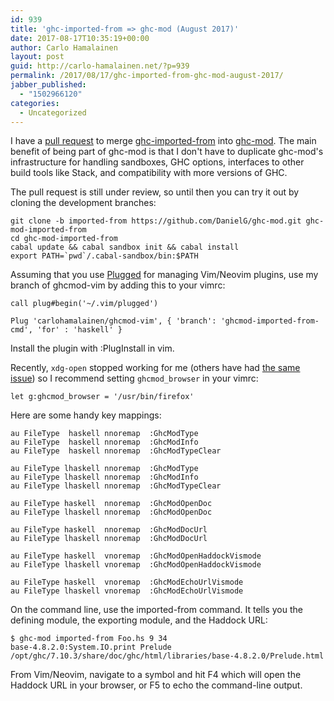 ```yaml
---
id: 939
title: 'ghc-imported-from => ghc-mod (August 2017)'
date: 2017-08-17T10:35:19+00:00
author: Carlo Hamalainen
layout: post
guid: http://carlo-hamalainen.net/?p=939
permalink: /2017/08/17/ghc-imported-from-ghc-mod-august-2017/
jabber_published:
  - "1502966120"
categories:
  - Uncategorized
---
```

I have a [pull request](https://github.com/DanielG/ghc-mod/pull/823) to merge [ghc-imported-from](https://hackage.haskell.org/package/ghc-imported-from) into [ghc-mod](https://github.com/DanielG/ghc-mod). The main benefit of being part of ghc-mod is that I don't have to duplicate ghc-mod's infrastructure for handling sandboxes, GHC options, interfaces to other build tools like Stack, and compatibility with more versions of GHC.

The pull request is still under review, so until then you can try it out by cloning the development branches: 

```
git clone -b imported-from https://github.com/DanielG/ghc-mod.git ghc-mod-imported-from
cd ghc-mod-imported-from
cabal update && cabal sandbox init && cabal install
export PATH=`pwd`/.cabal-sandbox/bin:$PATH
```

Assuming that you use [Plugged](https://github.com/junegunn/vim-plug) for managing Vim/Neovim plugins, use my branch of ghcmod-vim by adding this to your vimrc: 
```
call plug#begin('~/.vim/plugged')

Plug 'carlohamalainen/ghcmod-vim', { 'branch': 'ghcmod-imported-from-cmd', 'for' : 'haskell' }
```

Install the plugin with :PlugInstall in vim. 

Recently, `xdg-open` stopped working for me (others have had [the same issue](https://unix.stackexchange.com/questions/237250/how-can-i-open-all-urls-in-my-browser-with-xdg-open)) so I recommend setting `ghcmod_browser` in your vimrc: 

```
let g:ghcmod_browser = '/usr/bin/firefox'
```

Here are some handy key mappings: 

```
au FileType  haskell nnoremap  :GhcModType
au FileType  haskell nnoremap  :GhcModInfo
au FileType  haskell nnoremap  :GhcModTypeClear

au FileType lhaskell nnoremap  :GhcModType
au FileType lhaskell nnoremap  :GhcModInfo
au FileType lhaskell nnoremap  :GhcModTypeClear

au FileType haskell  nnoremap  :GhcModOpenDoc
au FileType lhaskell nnoremap  :GhcModOpenDoc

au FileType haskell  nnoremap  :GhcModDocUrl
au FileType lhaskell nnoremap  :GhcModDocUrl

au FileType haskell  vnoremap  :GhcModOpenHaddockVismode
au FileType lhaskell vnoremap  :GhcModOpenHaddockVismode

au FileType haskell  vnoremap  :GhcModEchoUrlVismode
au FileType lhaskell vnoremap  :GhcModEchoUrlVismode
```

On the command line, use the imported-from command. It tells you the defining module, the exporting module, and the Haddock URL: 

```
$ ghc-mod imported-from Foo.hs 9 34
base-4.8.2.0:System.IO.print Prelude /opt/ghc/7.10.3/share/doc/ghc/html/libraries/base-4.8.2.0/Prelude.html
```

From Vim/Neovim, navigate to a symbol and hit F4 which will open the Haddock URL in your browser, or F5 to echo the command-line output.
